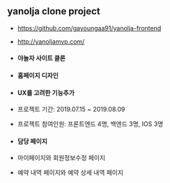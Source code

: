 ## yanolja clone project 
- https://github.com/gayoungaa91/yanolja-frontend
- http://yanoljamvp.com/

- #### 야놀자 사이트 클론
- #### 홈페이지 디자인 
- #### UX를 고려한 기능추가
- 프로젝트 기간: 2019.07.15 ~ 2019.08.09
- 프로젝트 참여인원: 프론트엔드 4명, 백엔드 3명, IOS 3명

- #### 담당 페이지
- 마이페이지와 회원정보수정 페이지
- 예약 내역 페이지와 예약 상세 내역 페이지
